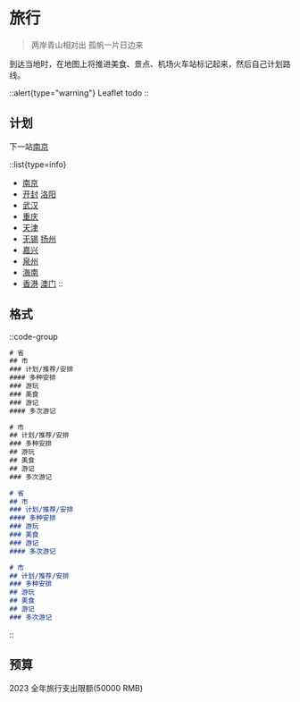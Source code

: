 # 旅行

> 两岸青山相对出 孤帆一片日边来

到达当地时，在地图上将推进美食、景点、机场火车站标记起来，然后自己计划路线。

::alert{type="warning"}
Leaflet todo
::

## 计划

下一站[南京](./china/jiangsu#南京)

::list{type=info}

- [南京](./china/jiangsu#南京)
- [开封](./china/henan#开封) [洛阳](./china/henan#洛阳)
- [武汉](./china/hubei#武汉)
- [重庆](./china/chongqing)
- [天津](./china/tianjin)
- [无锡](./china/jiangsu#无锡) [扬州](./china/jiangsu#扬州)
- [嘉兴](./china/zhejiang#嘉兴)
- [泉州](./china/fujian#泉州)
- [海南](./china/hainan)
- [香港](./hongkong) [澳门](./macao)
::

## 格式

::code-group

```txt [写法/省]
# 省
## 市
### 计划/推荐/安排
#### 多种安排
### 游玩
### 美食
### 游记
#### 多次游记
```

```txt [写法/市]
# 市
## 计划/推荐/安排
### 多种安排
## 游玩
## 美食
## 游记
### 多次游记
```

```markdown [显示/省]
# 省
## 市
### 计划/推荐/安排
#### 多种安排
### 游玩
### 美食
### 游记
#### 多次游记
```

```markdown [显示/市]
# 市
## 计划/推荐/安排
### 多种安排
## 游玩
## 美食
## 游记
### 多次游记
```

::

## 预算

2023 全年旅行支出限额(50000 RMB)
